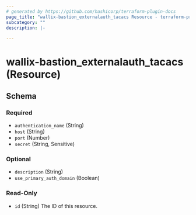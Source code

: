 ```yaml
---
# generated by https://github.com/hashicorp/terraform-plugin-docs
page_title: "wallix-bastion_externalauth_tacacs Resource - terraform-provider-wallix-bastion"
subcategory: ""
description: |-
  
---
```


# wallix-bastion_externalauth_tacacs (Resource)





<!-- schema generated by tfplugindocs -->
## Schema

### Required

- `authentication_name` (String)
- `host` (String)
- `port` (Number)
- `secret` (String, Sensitive)

### Optional

- `description` (String)
- `use_primary_auth_domain` (Boolean)

### Read-Only

- `id` (String) The ID of this resource.
